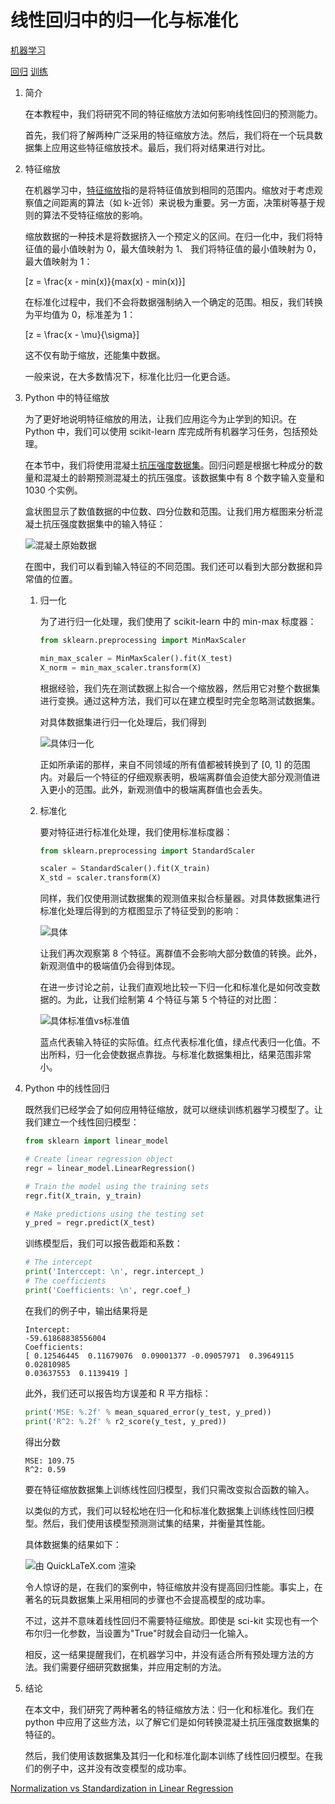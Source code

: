 # 线性回归中的归一化与标准化

[机器学习](https://www.baeldung.com/cs/category/ai/ml)

[回归](https://www.baeldung.com/cs/tag/regression) [训练](https://www.baeldung.com/cs/tag/training)

1. 简介

    在本教程中，我们将研究不同的特征缩放方法如何影响线性回归的预测能力。

    首先，我们将了解两种广泛采用的特征缩放方法。然后，我们将在一个玩具数据集上应用这些特征缩放技术。最后，我们将对结果进行对比。

2. 特征缩放

    在机器学习中，[特征缩放](https://www.baeldung.com/cs/feature-scaling)指的是将特征值放到相同的范围内。缩放对于考虑观察值之间距离的算法（如 k-近邻）来说极为重要。另一方面，决策树等基于规则的算法不受特征缩放的影响。

    缩放数据的一种技术是将数据挤入一个预定义的区间。在归一化中，我们将特征值的最小值映射为 0，最大值映射为 1、 我们将特征值的最小值映射为 0，最大值映射为 1：

    \[z = \frac{x - min(x)}{max(x) - min(x)}\]

    在标准化过程中，我们不会将数据强制纳入一个确定的范围。相反，我们转换为平均值为 0，标准差为 1：

    \[z = \frac{x - \mu}{\sigma}\]

    这不仅有助于缩放，还能集中数据。

    一般来说，在大多数情况下，标准化比归一化更合适。

3. Python 中的特征缩放

    为了更好地说明特征缩放的用法，让我们应用迄今为止学到的知识。在 Python 中，我们可以使用 scikit-learn 库完成所有机器学习任务，包括预处理。

    在本节中，我们将使用混凝土[抗压强度数据集](https://archive.ics.uci.edu/ml/datasets/concrete+compressive+strength)。回归问题是根据七种成分的数量和混凝土的龄期预测混凝土的抗压强度。该数据集中有 8 个数字输入变量和 1030 个实例。

    盒状图显示了数值数据的中位数、四分位数和范围。让我们用方框图来分析混凝土抗压强度数据集中的输入特征：

    ![混凝土原始数据](pic/concrete-original.webp)

    在图中，我们可以看到输入特征的不同范围。我们还可以看到大部分数据和异常值的位置。

    1. 归一化

        为了进行归一化处理，我们使用了 scikit-learn 中的 min-max 标度器：

        ```py
        from sklearn.preprocessing import MinMaxScaler

        min_max_scaler = MinMaxScaler().fit(X_test)
        X_norm = min_max_scaler.transform(X)
        ```

        根据经验，我们先在测试数据上拟合一个缩放器，然后用它对整个数据集进行变换。通过这种方法，我们可以在建立模型时完全忽略测试数据集。

        对具体数据集进行归一化处理后，我们得到

        ![具体归一化](pic/concrete-normalized.webp)

        正如所承诺的那样，来自不同领域的所有值都被转换到了 [0, 1] 的范围内。对最后一个特征的仔细观察表明，极端离群值会迫使大部分观测值进入更小的范围。此外，新观测值中的极端离群值也会丢失。

    2. 标准化

        要对特征进行标准化处理，我们使用标准标度器：

        ```py
        from sklearn.preprocessing import StandardScaler

        scaler = StandardScaler().fit(X_train)
        X_std = scaler.transform(X)
        ```

        同样，我们仅使用测试数据集的观测值来拟合标量器。对具体数据集进行标准化处理后得到的方框图显示了特征受到的影响：

        ![具体](pic/concrete-std.webp)

        让我们再次观察第 8 个特征。离群值不会影响大部分数值的转换。此外，新观测值中的极端值仍会得到体现。

        在进一步讨论之前，让我们直观地比较一下归一化和标准化是如何改变数据的。为此，让我们绘制第 4 个特征与第 5 个特征的对比图：

        ![具体标准值vs标准值](pic/concrete-norm-vs-std.webp)

        蓝点代表输入特征的实际值。红点代表标准化值，绿点代表归一化值。不出所料，归一化会使数据点靠拢。与标准化数据集相比，结果范围非常小。

4. Python 中的线性回归

    既然我们已经学会了如何应用特征缩放，就可以继续训练机器学习模型了。让我们建立一个线性回归模型：

    ```py
    from sklearn import linear_model

    # Create linear regression object
    regr = linear_model.LinearRegression()

    # Train the model using the training sets
    regr.fit(X_train, y_train)

    # Make predictions using the testing set
    y_pred = regr.predict(X_test)
    ```

    训练模型后，我们可以报告截距和系数：

    ```py
    # The intercept
    print('Interccept: \n', regr.intercept_)
    # The coefficients
    print('Coefficients: \n', regr.coef_)
    ```

    在我们的例子中，输出结果将是

    ```log
    Intercept: 
    -59.61868838556004
    Coefficients: 
    [ 0.12546445  0.11679076  0.09001377 -0.09057971  0.39649115  0.02810985
    0.03637553  0.1139419 ]
    ```

    此外，我们还可以报告均方误差和 R 平方指标：

    ```py
    print('MSE: %.2f' % mean_squared_error(y_test, y_pred))
    print('R^2: %.2f' % r2_score(y_test, y_pred))
    ```

    得出分数

    ```log
    MSE: 109.75
    R^2: 0.59
    ```

    要在特征缩放数据集上训练线性回归模型，我们只需改变拟合函数的输入。

    以类似的方式，我们可以轻松地在归一化和标准化数据集上训练线性回归模型。然后，我们使用该模型预测测试集的结果，并衡量其性能。

    具体数据集的结果如下：

    ![由 QuickLaTeX.com 渲染](pic/quicklatex.com-7ddbe837685f666b4059234767d40037_l3.svg)

    令人惊讶的是，在我们的案例中，特征缩放并没有提高回归性能。事实上，在著名的玩具数据集上采用相同的步骤也不会提高模型的成功率。

    不过，这并不意味着线性回归不需要特征缩放。即使是 sci-kit 实现也有一个布尔归一化参数，当设置为"True"时就会自动归一化输入。

    相反，这一结果提醒我们，在机器学习中，并没有适合所有预处理方法的方法。我们需要仔细研究数据集，并应用定制的方法。

5. 结论

    在本文中，我们研究了两种著名的特征缩放方法：归一化和标准化。我们在 python 中应用了这些方法，以了解它们是如何转换混凝土抗压强度数据集的特征的。

    然后，我们使用该数据集及其归一化和标准化副本训练了线性回归模型。在我们的例子中，这并没有改变模型的成功率。

[Normalization vs Standardization in Linear Regression](https://www.baeldung.com/cs/normalization-vs-standardization)
